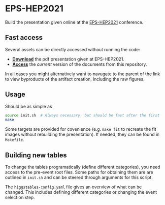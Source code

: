 # EPS-HEP2021

Build the presentation given online at the
[EPS-HEP2021](https://indico.desy.de/event/28202/contributions/106023/)
conference.

## Fast access

Several assets can be directly accessed without running the code:

- [**Download**](https://github.com/LLR-ILD/EPS-HEP2021/releases/download/v1.0/presentation.pdf)
  the pdf presentation given at EPS-HEP2021.
- [**Access**](https://github.com/LLR-ILD/EPS-HEP2021/tree/gh-action-result/make-all/build)
  the _current_ version of the documents from this repository.

In all cases you might alternatively want to navugate to the parent of the link
to view byproducts of the artifact creation, including the raw figures.

## Usage

Should be as simple as

```bash
source init.sh  # Always necessary, but should be fast after the first time.
make
```

Some targets are provided for covenience
(e.g. `make fit` to recreate the fit images without rebuilding the presentation).
If needed, they can be found in `Makefile`.

## Building new tables

To change the tables programatically (define different categories),
you need access to the pre-event root files.
Some paths for obtaining them are are outlined in `init.sh` and can be steered
through arguments for this script.

The [`higgstables-config.yaml`](code/data/higgstables-config.yaml)
file gives an overview of what can be changed.
This includes defining different categories
or changing the event selection step.

